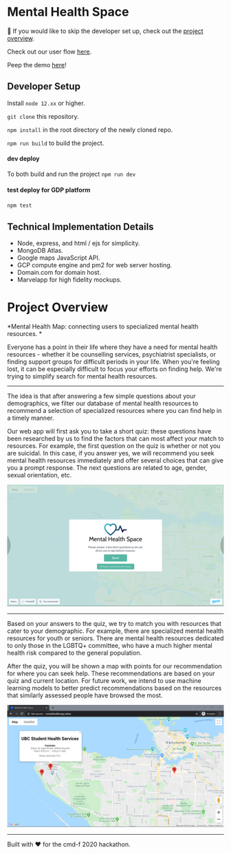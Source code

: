 # Mental Health Space

👋 If you would like to skip the developer set up, check out the [project overview](https://github.com/AYYYang/cmd-f-2020#Project-Overview). 

Check out our user flow [here](https://marvelapp.com/87ga79h). 

Peep the demo [here](http://mentalhealthmap.online/)!

## Developer Setup 

Install `node 12.xx` or higher. 

`git clone` this repository. 

`npm install` in the root directory of the newly cloned repo. 

`npm run build` to build the project. 

#### dev deploy

To both build and run the project `npm run dev`

#### test deploy for GDP platform

`npm test`

## Technical Implementation Details 

* Node, express, and html / ejs for simplicity. 
* MongoDB Atlas. 
* Google maps JavaScript API. 
* GCP compute engine and pm2 for web server hosting. 
* Domain.com for domain host. 
* Marvelapp for high fidelity mockups. 

# Project Overview

*Mental Health Map: connecting users to specialized mental health resources. *

Everyone has a point in their life where they have a need for mental health resources - whether it be counselling services, psychiatrist specialists, or finding support groups for difficult periods in your life. When you're feeling lost, it can be especially difficult to focus your efforts on finding help. We're trying to simplify search for mental health resources. 

---

The idea is that after answering a few simple questions about your demographics, we filter our database of mental health resources to recommend a selection of specialized resources where you can find help in a timely manner. 

Our web app will first ask you to take a short quiz: these questions have been researched by us to find the factors that can most affect your match to resources. For example, the first question on the quiz is whether or not you are suicidal. In this case, if you answer yes, we will recommend you seek mental health resources immediately and offer several choices that can give you a prompt response. The next questions are related to age, gender, sexual orientation, etc. 

![alt text](/public/landing.png "Landing Page")

---

Based on your answers to the quiz, we try to match you with resources that cater to your demographic. For example, there are specialized mental health resources for youth or seniors. There are mental health resources dedicated to only those in the LGBTQ+ committee, who have a much higher mental health risk compared to the general population. 

After the quiz, you will be shown a map with points for our recommendation for where you can seek help. These recommendations are based on your quiz and current location. For future work, we intend to use machine learning models to better predict recommendations based on the resources that similarly assessed people have browsed the most. 

![alt text](/public/map.png "Specialized Resources on Map")

---

Built with ❤ for the cmd-f 2020 hackathon. 

